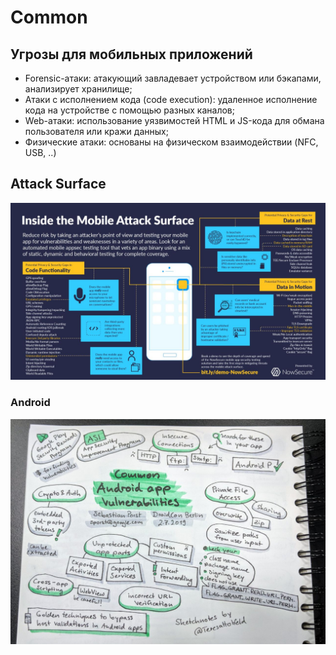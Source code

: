 # Common

## Угрозы для мобильных приложений

* Forensic-атаки: атакующий завладевает устройством или бэкапами, анализирует хранилище;
* Атаки с исполнением кода (code execution): удаленное исполнение кода на устройстве с помощью разных каналов;
* Web-атаки: использование уязвимостей HTML и JS-кода для обмана пользователя или кражи данных;
* Физические атаки: основаны на физическом взаимодействии (NFC, USB, ..)

## Attack Surface

![](<../../.gitbook/assets/изображение (7).png>)

### Android

![](<../../.gitbook/assets/изображение (6).png>)



